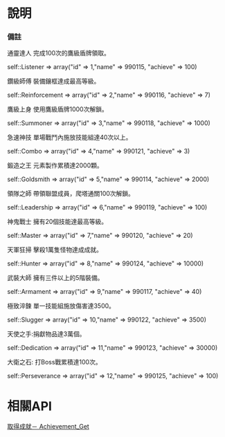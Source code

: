 # 說明
### 備註



通靈達人 完成100次的鷹級盾牌領取。

self::Listener =&gt; array\("id" =&gt; 1,"name" =&gt; 990115, "achieve" =&gt; 100)

鑽級師傅 裝備鑲框達成最高等級。

self::Reinforcement =&gt; array\("id" =&gt; 2,"name" =&gt; 990116, "achieve" =&gt; 7)

鷹級上身 使用鷹級盾牌1000次解鎖。

self::Summoner =&gt; array\("id" =&gt; 3,"name" =&gt; 990118, "achieve" =&gt; 1000)

急速神技 單場戰鬥內施放技能組達40次以上。

self::Combo =&gt; array\("id" =&gt; 4,"name" =&gt; 990121, "achieve" =&gt; 3)

鍛造之王 元素製作累積達2000顆。

self::Goldsmith =&gt; array\("id" =&gt; 5,"name" =&gt; 990114, "achieve" =&gt; 2000)

領隊之師 帶領聯盟成員，爬塔通關100次解鎖。

self::Leadership =&gt; array\("id" =&gt; 6,"name" =&gt; 990119, "achieve" =&gt; 100)

神鬼戰士 擁有20個技能達最高等級。

self::Master =&gt; array\("id" =&gt; 7,"name" =&gt; 990120, "achieve" =&gt; 20)

天軍狂掃 擊殺1萬隻怪物達成成就。

self::Hunter =&gt; array\("id" =&gt; 8,"name" =&gt; 990124, "achieve" =&gt; 10000)

武裝大師 擁有三件以上的5階裝備。

self::Armament =&gt; array\("id" =&gt; 9,"name" =&gt; 990117, "achieve" =&gt; 40)

極致淬鍊 單一技能組施放傷害達3500。

self::Slugger =&gt; array\("id" =&gt; 10,"name" =&gt; 990122, "achieve" =&gt; 3500)

天使之手:捐獻物品達3萬個。

self::Dedication =&gt; array\("id" =&gt; 11,"name" =&gt; 990123, "achieve" =&gt; 30000)

大衛之石: 打Boss戰累積達100次。

self::Perseverance =&gt; array\("id" =&gt; 12,"name" =&gt; 990125, "achieve" =&gt; 100)



# 相關API

[取得成就－ Achievement\_Get](/成就－取得成就項目.md)

